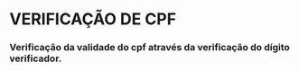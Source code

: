 # **VERIFICAÇÃO DE CPF**

### Verificação da validade do cpf através da verificação do dígito verificador.



